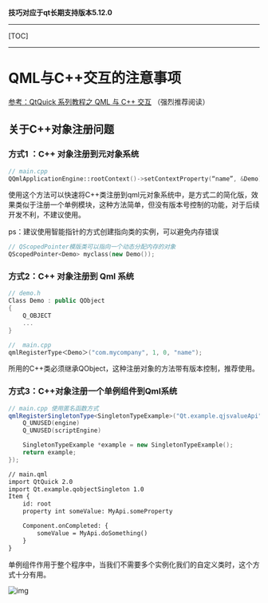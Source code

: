 **技巧对应于qt长期支持版本5.12.0**

------

[TOC]

------




# QML与C++交互的注意事项

[参考：QtQuick 系列教程之 QML 与 C++ 交互](<https://gitbook.cn/books/5acf2d97573c31562789c16a/index.html>) （强烈推荐阅读）


## 关于C++对象注册问题

### 方式1 ：C++ 对象注册到元对象系统

```c++
// main.cpp
QQmlApplicationEngine::rootContext()->setContextProperty(“name”, &Demo);
```

​	使用这个方法可以快速将C++类注册到qml元对象系统中，是方式二的简化版，效果类似于注册一个单例模块，这种方法简单，但没有版本号控制的功能，对于后续开发不利，不建议使用。

ps：建议使用智能指针的方式创建指向类的实例，可以避免内存错误

```c++
// QScopedPointer模版类可以指向一个动态分配内存的对象
QScopedPointer<Demo> myclass(new Demo());
```



### 方式2：C++ 对象注册到 Qml 系统

```c++
// demo.h
Class Demo : public QObject
{
    Q_OBJECT
    ...
}
```
```c++
//  main.cpp
qmlRegisterType＜Demo＞("com.mycompany", 1, 0, "name");
```

​	所用的C++类必须继承QObject，这种注册对象的方法带有版本控制，推荐使用。



### 方式3：C++对象注册一个单例组件到Qml系统

```c++
// main.cpp 使用匿名函数方式
qmlRegisterSingletonType<SingletonTypeExample>("Qt.example.qjsvalueApi", 1, 0, "MyApi", [](QQmlEngine *engine, QJSEngine *scriptEngine) -> QObject * {
    Q_UNUSED(engine)
    Q_UNUSED(scriptEngine)

    SingletonTypeExample *example = new SingletonTypeExample();
    return example;
});
```

```html
// main.qml
import QtQuick 2.0
import Qt.example.qobjectSingleton 1.0
Item {
    id: root
    property int someValue: MyApi.someProperty

    Component.onCompleted: {
        someValue = MyApi.doSomething()
    }
}
```

​	单例组件作用于整个程序中，当我们不需要多个实例化我们的自定义类时，这个方式十分有用。



![img](QML和C++集成.assets/cpp-qml-integration-flowchart.png)


